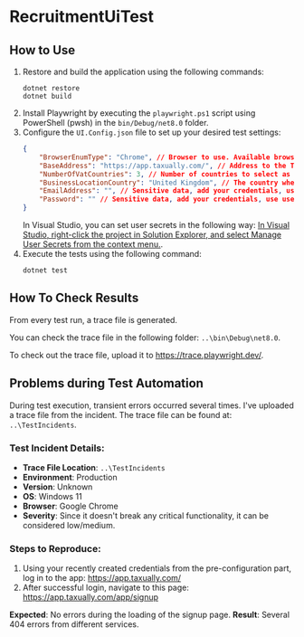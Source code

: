 # RecruitmentUiTest

## How to Use

1. Restore and build the application using the following commands: 
    ```
    dotnet restore
    dotnet build
    ```
2. Install Playwright by executing the `playwright.ps1` script using PowerShell (pwsh) in the `bin/Debug/net8.0` folder.
3. Configure the `UI.Config.json` file to set up your desired test settings:
    ```json
    {
        "BrowserEnumType": "Chrome", // Browser to use. Available browsers: Chrome, Firefox, Webkit, Edge (For more options, see Configuration/BrowserEnumType.cs)
        "BaseAddress": "https://app.taxually.com/", // Address to the Taxually landing page
        "NumberOfVatCountries": 3, // Number of countries to select as target countries
        "BusinessLocationCountry": "United Kingdom", // The country where the business is located
        "EmailAddress": "", // Sensitive data, add your credentials, use user secret to hide your sensitive data
        "Password": "" // Sensitive data, add your credentials, use user secret to hide your sensitive data
    }
    ```
    In Visual Studio, you can set user secrets in the following way: [In Visual Studio, right-click the project in Solution Explorer, and select Manage User Secrets from the context menu.](https://learn.microsoft.com/en-us/aspnet/core/security/app-secrets?view=aspnetcore-8.0&tabs=windows#use-visual-studio).
4. Execute the tests using the following command:
    ```
    dotnet test
    ```

## How To Check Results

From every test run, a trace file is generated.

You can check the trace file in the following folder: `..\bin\Debug\net8.0`.

To check out the trace file, upload it to https://trace.playwright.dev/.

## Problems during Test Automation

During test execution, transient errors occurred several times. I've uploaded a trace file from the incident. The trace file can be found at: `..\TestIncidents`.

### Test Incident Details:
- **Trace File Location**: `..\TestIncidents`
- **Environment**: Production
- **Version**: Unknown
- **OS**: Windows 11
- **Browser**: Google Chrome
- **Severity**: Since it doesn't break any critical functionality, it can be considered low/medium.

### Steps to Reproduce:

1. Using your recently created credentials from the pre-configuration part, log in to the app: https://app.taxually.com/
2. After successful login, navigate to this page: https://app.taxually.com/app/signup

**Expected**: No errors during the loading of the signup page.
**Result**: Several 404 errors from different services.

